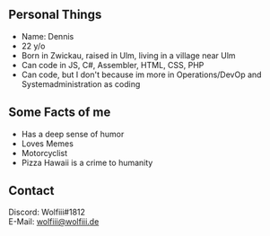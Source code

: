 ## Personal Things

* Name: Dennis
* 22 y/o
* Born in Zwickau, raised in Ulm, living in a village near Ulm
* Can code in JS, C#, Assembler, HTML, CSS, PHP
* Can code, but I don't because im more in Operations/DevOp and Systemadministration as coding

## Some Facts of me

* Has a deep sense of humor
* Loves Memes
* Motorcyclist
* Pizza Hawaii is a crime to humanity

## Contact
Discord: Wolfiii#1812\
E-Mail: wolfiii@wolfiii.de
